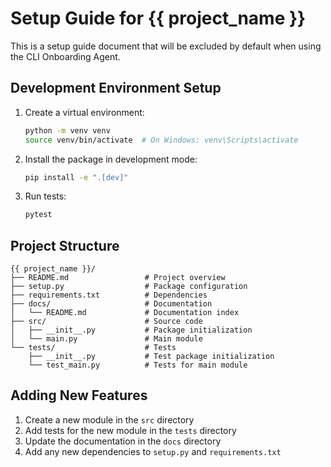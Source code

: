 # Setup Guide for {{ project_name }}

This is a setup guide document that will be excluded by default when using the CLI Onboarding Agent.

## Development Environment Setup

1. Create a virtual environment:
   ```bash
   python -m venv venv
   source venv/bin/activate  # On Windows: venv\Scripts\activate
   ```

2. Install the package in development mode:
   ```bash
   pip install -e ".[dev]"
   ```

3. Run tests:
   ```bash
   pytest
   ```

## Project Structure

```
{{ project_name }}/
├── README.md                 # Project overview
├── setup.py                  # Package configuration
├── requirements.txt          # Dependencies
├── docs/                     # Documentation
│   └── README.md             # Documentation index
├── src/                      # Source code
│   ├── __init__.py           # Package initialization
│   └── main.py               # Main module
└── tests/                    # Tests
    ├── __init__.py           # Test package initialization
    └── test_main.py          # Tests for main module
```

## Adding New Features

1. Create a new module in the `src` directory
2. Add tests for the new module in the `tests` directory
3. Update the documentation in the `docs` directory
4. Add any new dependencies to `setup.py` and `requirements.txt`
